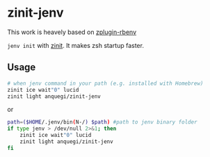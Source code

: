 # zinit-jenv

This work is heavely based on [zplugin-rbenv](https://github.com/htlsne/zplugin-rbenv)

`jenv init` with [zinit](https://github.com/zdharma/zinit). It makes zsh startup faster.

## Usage

```bash
# when jenv command in your path (e.g. installed with Homebrew)
zinit ice wait"0" lucid
zinit light anquegi/zinit-jenv
```

or

```bash
path=($HOME/.jenv/bin(N-/) $path) #path to jenv binary folder
if type jenv > /dev/null 2>&1; then
    zinit ice wait"0" lucid
    zinit light anquegi/zinit-jenv
fi
```
